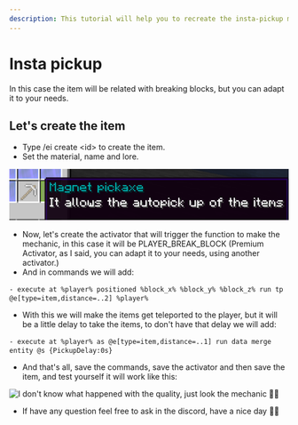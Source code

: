 ```yaml
---
description: This tutorial will help you to recreate the insta-pickup mechanic
---
```


# Insta pickup

In this case the item will be related with breaking blocks, but you can adapt it to your needs.

## Let's create the item

* Type /ei create \<id> to create the item.
* Set the material, name and lore.

![](<../../../.gitbook/assets/image (400).png>)

* Now, let's create the activator that will trigger the function to make the mechanic, in this case it will be PLAYER\_BREAK\_BLOCK (Premium Activator, as I said, you can adapt it to your needs, using another activator.)
* And in commands we will add:

```
- execute at %player% positioned %block_x% %block_y% %block_z% run tp @e[type=item,distance=..2] %player%
```

* With this we will make the items get teleported to the player, but it will be a little delay to take the items, to don't have that delay we will add:

```
- execute at %player% as @e[type=item,distance=..1] run data merge entity @s {PickupDelay:0s}
```

* And that's all, save the commands, save the activator and then save the item, and test yourself it will work like this:

![I don't know what happened with the quality, just look the mechanic 🤪🤪](<../../../.gitbook/assets/2022-07-30 18-10-24.gif>)

* If have any question feel free to ask in the discord, have a nice day 🥳🥳
